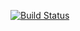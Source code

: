 [![Build Status](https://travis-ci.com/selinj/chromswitch.svg?token=ckZxkx4uN2RZSSwsdpLM&branch=master)](https://travis-ci.com/selinj/chromswitch)